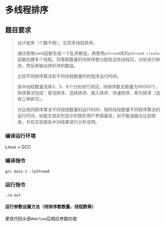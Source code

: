 # 多线程排序

## 题目要求

> 设计程序（个数不限），实现多线程排序。
>
> 通过使用rand函数生成一个乱序数组，再使用`pthread`库的`pthread_create`函数创建多个线程，将等额数量的待排序数分配给这些线程后，分别进行排序，然后再输出排好序的数组。
>
> 比较不同排序算法和不同线程数量时的程序运行时间。
>
> 其中线程数量选择3、5、6个分别进行测试，待排序数总数量为90000个，排序算法包括：冒泡排序、选择排序、插入排序、快速排序、希尔排序（选择三种即可）。
>
> 对比相同排序算法不同线程数量的运行时间、相同线程数量不同排序算法的运行时间，如能生成实时显示的图形用户界面最佳，如不能请画出比较图表，并在实验报告中对结果进行分析说明。

### 编译运行环境

Linux + GCC

### 编译指令

`gcc main.c -lpthread`

### 运行指令

`./a.out`

#### 运行参数设置方法（待排序数数量、线程数等）

更改代码头部`#define`后相应参数的值
